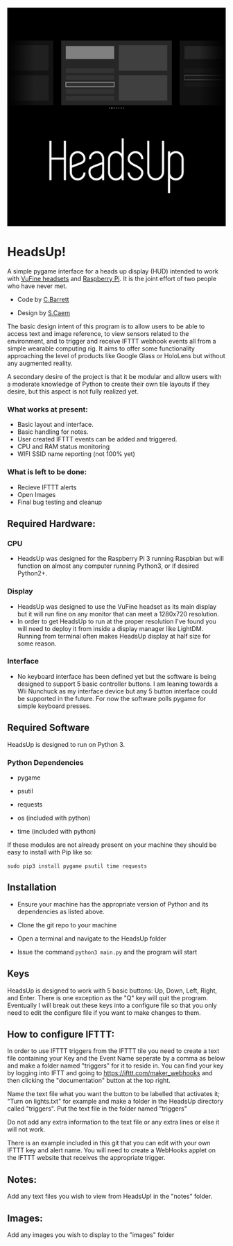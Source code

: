 ![Logo](https://raw.githubusercontent.com/directive0/HeadsUp/master/assets/logo.png?raw=true "Logo")

# HeadsUp!

A simple pygame interface for a heads up display (HUD) intended to work with [VuFine headsets](https://www.vufine.com/) and [Raspberry Pi](https://www.raspberrypi.org/). It is the joint effort of two people who have never met. 

- Code by [C.Barrett](http://www.directive0.com)

- Design by [S.Caem](mailto:thedigitons@gmail.com)

The basic design intent of this program is to allow users to be able to access text and image reference, to view sensors related to the environment, and to trigger and receive IFTTT webhook events all from a simple wearable computing rig. It aims to offer some functionality approaching the level of products like Google Glass or HoloLens but without any augmented reality. 

A secondary desire of the project is that it be modular and allow users with a moderate knowledge of Python to create their own tile layouts if they desire, but this aspect is not fully realized yet.



### What works at present:

- Basic layout and interface.
- Basic handling for notes.
- User created IFTTT events can be added and triggered.
- CPU and RAM status monitoring
- WIFI SSID name reporting (not 100% yet)


### What is left to be done:
- Recieve IFTTT alerts
- Open Images
- Final bug testing and cleanup

## Required Hardware:


### CPU
- HeadsUp was designed for the Raspberry Pi 3 running Raspbian but will function on almost any computer running Python3, or if desired Python2+. 

### Display
- HeadsUp was designed to use the VuFine headset as its main display but it will run fine on any monitor that can meet a 1280x720 resolution.
- In order to get HeadsUp to run at the proper resolution I've found you will need to deploy it from inside a display manager like LightDM. Running from terminal often makes HeadsUp display at half size for some reason.

### Interface
- No keyboard interface has been defined yet but the software is being designed to support 5 basic controller buttons. I am leaning towards a Wii Nunchuck as my interface device but any 5 button interface could be supported in the future. For now the software polls pygame for simple keyboard presses.

## Required Software

HeadsUp is designed to run on Python 3.

### Python Dependencies
- pygame
- psutil
- requests

- os (included with python)
- time (included with python)

If these modules are not already present on your machine they should be easy to install with Pip like so:

`sudo pip3 install pygame psutil time requests`

## Installation

- Ensure your machine has the appropriate version of Python and its dependencies as listed above. 

- Clone the git repo to your machine

- Open a terminal and navigate to the HeadsUp folder

- Issue the command `python3 main.py` and the program will start

## Keys

HeadsUp is designed to work with 5 basic buttons: Up, Down, Left, Right, and Enter. There is one exception as the "Q" key will quit the program. Eventually I will break out these keys into a configure file so that you only need to edit the configure file if you want to make changes to them.


## How to configure IFTTT:

In order to use IFTTT triggers from the IFTTT tile you need to create a text file containing your Key and the Event Name seperate by a comma as below and make a folder named "triggers" for it to reside in. You can find your key by logging into IFTT and going to https://ifttt.com/maker_webhooks and then clicking the "documentation" button at the top right. 

Name the text file what you want the button to be labelled that activates it; "Turn on lights.txt" for example and make a folder in the HeadsUp directory called "triggers". Put the text file in the folder named "triggers"

Do not add any extra information to the text file or any extra lines or else it will not work. 

There is an example included in this git that you can edit with your own IFTTT key and alert name. You will need to create a WebHooks applet on the IFTTT website that receives the appropriate trigger. 


## Notes:

Add any text files you wish to view from HeadsUp! in the "notes" folder.

## Images:

Add any images you wish to display to the "images" folder
